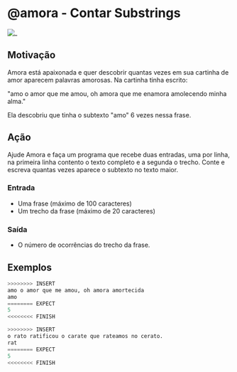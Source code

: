 # @amora - Contar Substrings

![_](https://raw.githubusercontent.com/qxcodefup/arcade/master/base/amora/cover.jpg)

## Motivação

Amora está apaixonada e quer descobrir quantas vezes em sua cartinha de amor aparecem palavras amorosas. Na cartinha tinha escrito:

"amo o amor que me amou, oh amora que me enamora amolecendo minha alma."

Ela descobriu que tinha o subtexto "amo" 6 vezes  nessa frase.  
  
## Ação

Ajude Amora e faça um programa que recebe duas entradas, uma por linha, na primeira linha contento o texto completo e a segunda o trecho. Conte e escreva quantas vezes aparece o subtexto no texto maior.

### Entrada

* Uma frase (máximo de 100 caracteres)
* Um trecho da frase (máximo de 20 caracteres)

### Saída

* O número de ocorrências do trecho da frase.  

## Exemplos

``` py
>>>>>>>> INSERT
amo o amor que me amou, oh amora amortecida
amo
======== EXPECT
5
<<<<<<<< FINISH
```

```py
>>>>>>>> INSERT
o rato ratificou o carate que rateamos no cerato.
rat
======== EXPECT
5
<<<<<<<< FINISH
```
